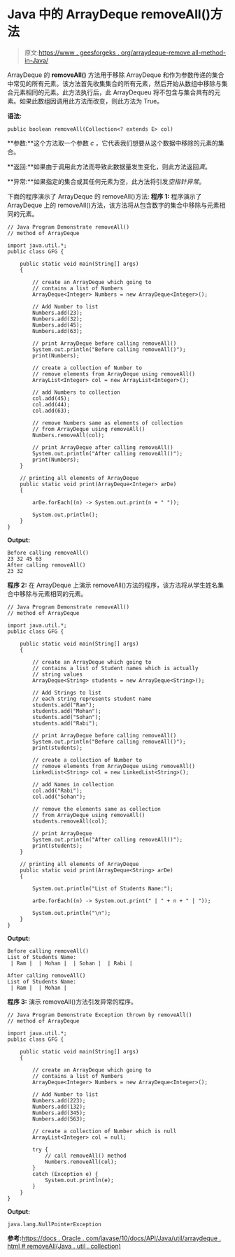 # Java 中的 ArrayDeque removeAll()方法

> 原文:[https://www . geesforgeks . org/arraydeque-remove all-method-in-Java/](https://www.geeksforgeeks.org/arraydeque-removeall-method-in-java/)

ArrayDeque 的 **removeAll()** 方法用于移除 ArrayDeque 和作为参数传递的集合中常见的所有元素。该方法首先收集集合的所有元素，然后开始从数组中移除与集合元素相同的元素。此方法执行后，此 ArrayDequeu 将不包含与集合共有的元素。如果此数组因调用此方法而改变，则此方法为 True。

**语法:**

```
public boolean removeAll(Collection<? extends E> col)
```

**参数:**这个方法取一个参数 *c* ，它代表我们想要从这个数据中移除的元素的集合。

**返回:**如果由于调用此方法而导致此数据量发生变化，则此方法返回*真*。

**异常:**如果指定的集合或其任何元素为空，此方法将引发*空指针异常*。

下面的程序演示了 ArrayDeque 的 removeAll()方法:
**程序 1:** 程序演示了 ArrayDeque 上的 removeAll()方法，该方法将从包含数字的集合中移除与元素相同的元素。

```
// Java Program Demonstrate removeAll()
// method of ArrayDeque

import java.util.*;
public class GFG {

    public static void main(String[] args)
    {

        // create an ArrayDeque which going to
        // contains a list of Numbers
        ArrayDeque<Integer> Numbers = new ArrayDeque<Integer>();

        // Add Number to list
        Numbers.add(23);
        Numbers.add(32);
        Numbers.add(45);
        Numbers.add(63);

        // print ArrayDeque before calling removeAll()
        System.out.println("Before calling removeAll()");
        print(Numbers);

        // create a collection of Number to
        // remove elements from ArrayDeque using removeAll()
        ArrayList<Integer> col = new ArrayList<Integer>();

        // add Numbers to collection
        col.add(45);
        col.add(44);
        col.add(63);

        // remove Numbers same as elements of collection
        // from ArrayDeque using removeAll()
        Numbers.removeAll(col);

        // print ArrayDeque after calling removeAll()
        System.out.println("After calling removeAll()");
        print(Numbers);
    }

    // printing all elements of ArrayDeque
    public static void print(ArrayDeque<Integer> arDe)
    {

        arDe.forEach((n) -> System.out.print(n + " "));

        System.out.println();
    }
}
```

**Output:**

```
Before calling removeAll()
23 32 45 63 
After calling removeAll()
23 32

```

**程序 2:** 在 ArrayDeque 上演示 removeAll()方法的程序，该方法将从学生姓名集合中移除与元素相同的元素。

```
// Java Program Demonstrate removeAll()
// method of ArrayDeque

import java.util.*;
public class GFG {

    public static void main(String[] args)
    {

        // create an ArrayDeque which going to
        // contains a list of Student names which is actually
        // string values
        ArrayDeque<String> students = new ArrayDeque<String>();

        // Add Strings to list
        // each string represents student name
        students.add("Ram");
        students.add("Mohan");
        students.add("Sohan");
        students.add("Rabi");

        // print ArrayDeque before calling removeAll()
        System.out.println("Before calling removeAll()");
        print(students);

        // create a collection of Number to
        // remove elements from ArrayDeque using removeAll()
        LinkedList<String> col = new LinkedList<String>();

        // add Names in collection
        col.add("Rabi");
        col.add("Sohan");

        // remove the elements same as collection
        // from ArrayDeque using removeAll()
        students.removeAll(col);

        // print ArrayDeque
        System.out.println("After calling removeAll()");
        print(students);
    }

    // printing all elements of ArrayDeque
    public static void print(ArrayDeque<String> arDe)
    {

        System.out.println("List of Students Name:");

        arDe.forEach((n) -> System.out.print(" | " + n + " | "));

        System.out.println("\n");
    }
}
```

**Output:**

```
Before calling removeAll()
List of Students Name:
 | Ram |  | Mohan |  | Sohan |  | Rabi | 

After calling removeAll()
List of Students Name:
 | Ram |  | Mohan |

```

**程序 3:** 演示 removeAll()方法引发异常的程序。

```
// Java Program Demonstrate Exception thrown by removeAll()
// method of ArrayDeque

import java.util.*;
public class GFG {

    public static void main(String[] args)
    {

        // create an ArrayDeque which going to
        // contains a list of Numbers
        ArrayDeque<Integer> Numbers = new ArrayDeque<Integer>();

        // Add Number to list
        Numbers.add(223);
        Numbers.add(132);
        Numbers.add(345);
        Numbers.add(563);

        // create a collection of Number which is null
        ArrayList<Integer> col = null;

        try {
            // call removeAll() method
            Numbers.removeAll(col);
        }
        catch (Exception e) {
            System.out.println(e);
        }
    }
}
```

**Output:**

```
java.lang.NullPointerException

```

**参考:**[https://docs . Oracle . com/javase/10/docs/API/Java/util/arraydeque . html # removeAll(Java . util . collection)](https://docs.oracle.com/javase/10/docs/api/java/util/ArrayDeque.html#removeAll(java.util.Collection))